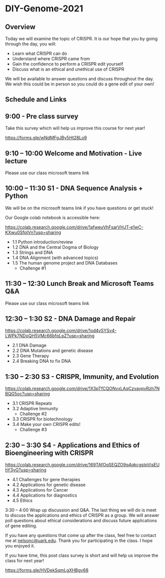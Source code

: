 # DIY-Genome-2021
## Overview
Today we will examine the topic of CRISPR. It is our hope that you by going through the day, you will:
* Learn what CRISPR can do
* Understand where CRISPR came from
* Gain the confidence to perform a CRISPR edit yourself
* Discuss what is an ethical and unethical use of CRISPR

We will be available to answer questions and discuss throughout the day. We wish this could be in person so you could do a gene edit of your own!


## Schedule and Links

## 9:00 - Pre class survey
Take this survey which will help us improve this course for next year!

https://forms.gle/wNdMFgJBy5Ht28Lo9

## 9:10 – 10:00 Welcome and Motivation - Live lecture
Please use our class microsoft teams link

  
## 10:00 – 11:30 S1 - DNA Sequence Analysis + Python

We will be on the microsoft teams link if you have questions or get stuck!

Our Google colab notebook is accessible here:

https://colab.research.google.com/drive/1afweuVhFsarVHJT-e1wC-KXwu0SfplVn?usp=sharing

* 1.1 Python introduction/review
* 1.2 DNA and the Central Dogma of Biology
* 1.3 Strings and DNA
* 1.4 DNA Alignment (with advanced topics)
* 1.5 The human genome project and DNA Databases
  * Challenge #1
  

## 11:30 – 12:30 Lunch Break and Microsoft Teams Q&A
Please use our class microsoft teams link
  
## 12:30 – 1:30 S2 - DNA Damage and Repair
https://colab.research.google.com/drive/1od4vSYSv4-LWPk7NDoQH5VMc66bfpLpZ?usp=sharing

* 2.1 DNA Damage
* 2.2 DNA Mutations and genetic disease
* 2.3 Gene Therapy
* 2.4 Breaking DNA to fix DNA
  
## 1:30 – 2:30 S3 - CRISPR, Immunity, and Evolution
https://colab.research.google.com/drive/1X3pTfCQONvxLAqCzvaypvRzh7NBQG5oc?usp=sharing

* 3.1 CRISPR Repeats
* 3.2 Adaptive Immunity
  * Challenge #2 
* 3.3 CRISPR for biotechnology
* 3.4 Make your own CRISPR edits!
  * Challenge #3
  
## 2:30 – 3:30 S4 - Applications and Ethics of Bioengineering with CRISPR
https://colab.research.google.com/drive/169TAfOqSEQZO9q4qkcgstpVisEUhY3yG?usp=sharing

* 4.1 Challenges for gene therapies
* 4.2 Applications for genetic disease
* 4.3 Applications for Cancer
* 4.4 Applications for diagnostics
* 4.5 Ethics
  
3:30 – 4:00 Wrap up discussion and Q&A.
The last thing we will do is meet to discuss the applications and ethics of CRISPR as a group. We will answer poll questions about ethical considerations and discuss future applications of gene editing. 

If you have any questions that come up after the class, feel free to contact me at nelsonc@uark.edu. Thank you for participating in the class. I hope you enjoyed it.


If you have time, this post class survey is short and will help us improve the class for next year!

https://forms.gle/HVDekSqmLgXHBgv68
